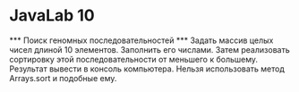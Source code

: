 # JavaLab 10


*** Поиск геномных последовательностей ***
Задать массив целых чисел длиной 10 элементов.
Заполнить его числами.
Затем реализовать сортировку этой последовательности от меньшего к большему.
Результат вывести в консоль компьютера.
Нельзя использовать метод Arrays.sort и подобные ему.
